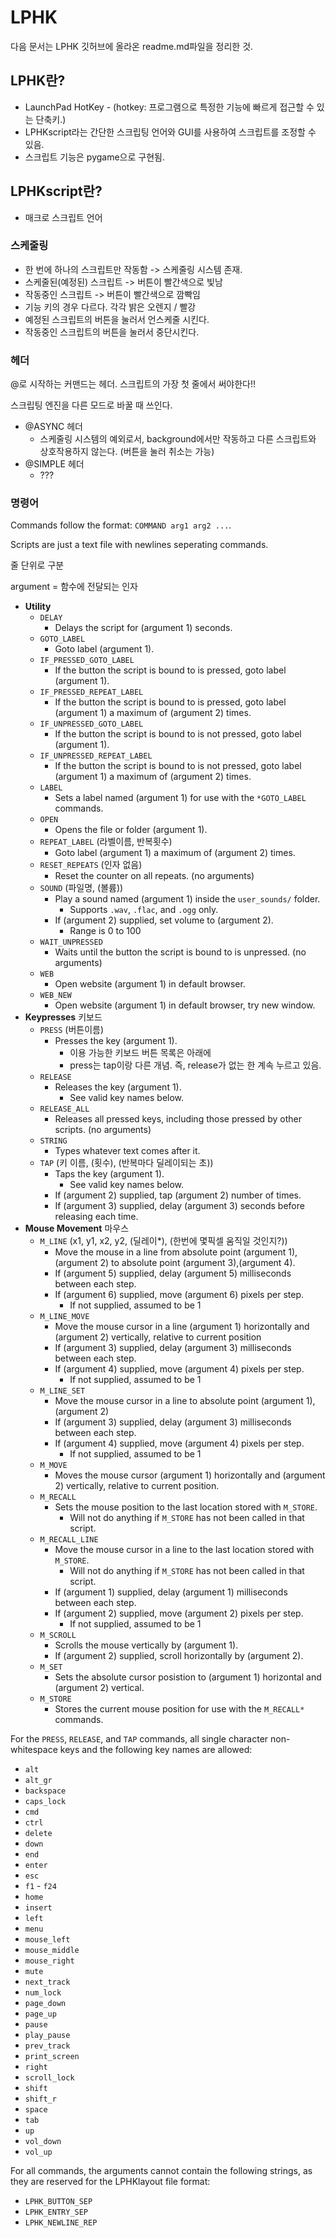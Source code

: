 # LPHK

다음 문서는 LPHK 깃허브에 올라온 readme.md파일을 정리한 것.



## LPHK란?

* LaunchPad HotKey - (hotkey: 프로그램으로 특정한 기능에 빠르게 접근할 수 있는 단축키.)
* LPHKscript라는 간단한 스크립팅 언어와 GUI를 사용하여 스크립트를 조정할 수 있음.
* 스크립트 기능은 pygame으로 구현됨.

## LPHKscript란?

* 매크로 스크립트 언어

### 스케줄링

* 한 번에 하나의 스크립트만 작동함 -> 스케줄링 시스템 존재.
* 스케줄된(예정된) 스크립트 -> 버튼이 빨간색으로 빛남
* 작동중인 스크립트 -> 버튼이 빨간색으로 깜빡임
* 기능 키의 경우 다르다. 각각 밝은 오렌지 / 빨강
* 예정된 스크립트의 버튼을 눌러서 언스케줄 시킨다.
* 작동중인 스크립트의 버튼을 눌러서 중단시킨다.

### 헤더

@로 시작하는 커맨드는 헤더. 스크립트의 가장 첫 줄에서 써야한다!! 

스크립팅 엔진을 다른 모드로 바꿀 때 쓰인다.

* @ASYNC 헤더
  * 스케줄링 시스템의 예외로서, background에서만 작동하고 다른 스크립트와 상호작용하지 않는다. (버튼을 눌러 취소는 가능)
* @SIMPLE 헤더
  * ???

### 명령어
Commands follow the format: `COMMAND arg1 arg2 ...`. 

Scripts are just a text file with newlines seperating commands.

줄 단위로 구분 

argument = 함수에 전달되는 인자 

* **Utility**
  * `DELAY` 
    * Delays the script for (argument 1) seconds.
  * `GOTO_LABEL`
    * Goto label (argument 1).
  * `IF_PRESSED_GOTO_LABEL`
    * If the button the script is bound to is pressed, goto label (argument 1).
  * `IF_PRESSED_REPEAT_LABEL`
    * If the button the script is bound to is pressed, goto label (argument 1) a maximum of (argument 2) times.
  * `IF_UNPRESSED_GOTO_LABEL`
    * If the button the script is bound to is not pressed, goto label (argument 1).
  * `IF_UNPRESSED_REPEAT_LABEL`
    * If the button the script is bound to is not pressed, goto label (argument 1) a maximum of (argument 2) times.
  * `LABEL`
    * Sets a label named (argument 1) for use with the `*GOTO_LABEL` commands.
  * `OPEN`
    * Opens the file or folder (argument 1).
  * `REPEAT_LABEL` (라벨이름, 반복횟수)
    * Goto label (argument 1) a maximum of (argument 2) times.
  * `RESET_REPEATS` (인자 없음)
    * Reset the counter on all repeats. (no arguments)
  * `SOUND` (파일명, (볼륨))
    * Play a sound named (argument 1) inside the `user_sounds/` folder.
      * Supports `.wav`, `.flac`, and `.ogg` only.
    * If (argument 2) supplied, set volume to (argument 2).
      * Range is 0 to 100
  * `WAIT_UNPRESSED`
    * Waits until the button the script is bound to is unpressed. (no arguments)
  * `WEB`
    * Open website (argument 1) in default browser.
  * `WEB_NEW`
    * Open website (argument 1) in default browser, try new window.
* **Keypresses** 키보드
  * `PRESS` (버튼이름)
    * Presses the key (argument 1).
      * 이용 가능한 키보드 버튼 목록은 아래에
      * press는 tap이랑 다른 개념. 즉, release가 없는 한 계속 누르고 있음.
  * `RELEASE`
    * Releases the key (argument 1).
      * See valid key names below.
  * `RELEASE_ALL`
    * Releases all pressed keys, including those pressed by other scripts. (no arguments)
  * `STRING`
    * Types whatever text comes after it.
  * `TAP` (키 이름, (횟수), (반복마다 딜레이되는 초))
    * Taps the key (argument 1).
      * See valid key names below.
    * If (argument 2) supplied, tap (argument 2) number of times.
    * If (argument 3) supplied,  delay (argument 3) seconds before releasing each time.
* **Mouse Movement** 마우스
  * `M_LINE` (x1, y1, x2, y2, (딜레이*), (한번에 몇픽셀 움직일 것인지?))
    * Move the mouse in a line from absolute point (argument 1),(argument 2) to absolute point (argument 3),(argument 4).
    * If (argument 5) supplied, delay (argument 5) milliseconds between each step.
    * If (argument 6) supplied, move (argument 6) pixels per step.
      * If not supplied, assumed to be 1
  * `M_LINE_MOVE`
    * Move the mouse cursor in a line (argument 1) horizontally and (argument 2) vertically, relative to current position
    * If (argument 3) supplied, delay (argument 3) milliseconds between each step.
    * If (argument 4) supplied, move (argument 4) pixels per step.
      * If not supplied, assumed to be 1
  * `M_LINE_SET`
    * Move the mouse cursor in a line to absolute point (argument 1),(argument 2)
    * If (argument 3) supplied, delay (argument 3) milliseconds between each step.
    * If (argument 4) supplied, move (argument 4) pixels per step.
      * If not supplied, assumed to be 1
  * `M_MOVE`
    * Moves the mouse cursor (argument 1) horizontally and (argument 2) vertically, relative to current position.
  * `M_RECALL`
    * Sets the mouse position to the last location stored with `M_STORE`.
      * Will not do anything if `M_STORE` has not been called in that script.
  * `M_RECALL_LINE`
    * Move the mouse cursor in a line to the last location stored with `M_STORE`.
      * Will not do anything if `M_STORE` has not been called in that script.
    * If (argument 1) supplied, delay (argument 1) milliseconds between each step.
    * If (argument 2) supplied, move (argument 2) pixels per step.
      * If not supplied, assumed to be 1
  * `M_SCROLL`
    * Scrolls the mouse vertically by (argument 1).
    * If (argument 2) supplied, scroll horizontally by (argument 2).
  * `M_SET`
    * Sets the absolute cursor posistion to (argument 1) horizontal and (argument 2) vertical.
  * `M_STORE`
    * Stores the current mouse position for use with the `M_RECALL*` commands.

For the `PRESS`, `RELEASE`, and `TAP` commands, all single character non-whitespace keys and the following key names are allowed:
* `alt`
* `alt_gr`
* `backspace`
* `caps_lock`
* `cmd`
* `ctrl`
* `delete`
* `down`
* `end`
* `enter`
* `esc`
* `f1` - `f24`
* `home`
* `insert`
* `left`
* `menu`
* `mouse_left`
* `mouse_middle`
* `mouse_right`
* `mute`
* `next_track`
* `num_lock`
* `page_down`
* `page_up`
* `pause`
* `play_pause`
* `prev_track`
* `print_screen`
* `right`
* `scroll_lock`
* `shift`
* `shift_r`
* `space`
* `tab`
* `up`
* `vol_down`
* `vol_up`

For all commands, the arguments cannot contain the following strings, as they are reserved for the LPHKlayout file format:
* `LPHK_BUTTON_SEP`
* `LPHK_ENTRY_SEP`
* `LPHK_NEWLINE_REP`
